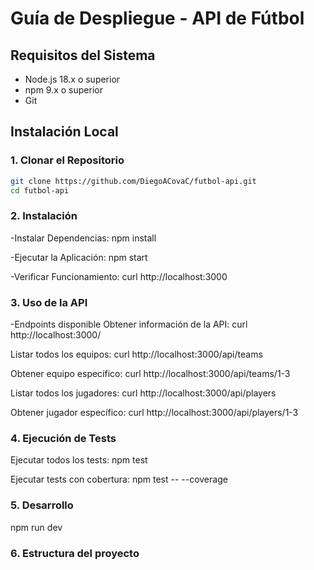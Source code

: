 # Guía de Despliegue - API de Fútbol 

## Requisitos del Sistema
- Node.js 18.x o superior
- npm 9.x o superior
- Git

## Instalación Local

### 1. Clonar el Repositorio
```bash
git clone https://github.com/DiegoACovaC/futbol-api.git
cd futbol-api
```

### 2. Instalación

-Instalar Dependencias:
 npm install
 
 -Ejecutar la Aplicación:
 npm start
 
 -Verificar Funcionamiento:
 curl http://localhost:3000
 
### 3. Uso de la API
-Endpoints disponible
Obtener información de la API:
curl http://localhost:3000/

Listar todos los equipos:
curl http://localhost:3000/api/teams

Obtener equipo específico:
curl http://localhost:3000/api/teams/1-3

Listar todos los jugadores:
curl http://localhost:3000/api/players

Obtener jugador específico:
curl http://localhost:3000/api/players/1-3

### 4. Ejecución de Tests
Ejecutar todos los tests:
npm test

Ejecutar tests con cobertura:
npm test -- --coverage

### 5. Desarrollo
npm run dev

### 6. Estructura del proyecto
